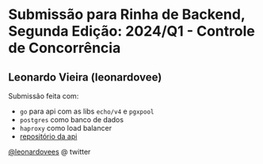 # Submissão para Rinha de Backend, Segunda Edição: 2024/Q1 - Controle de Concorrência

## Leonardo Vieira (leonardovee) 
Submissão feita com:
- `go` para api com as libs `echo/v4` e `pgxpool`
- `postgres` como banco de dados
- `haproxy` como load balancer
- [repositório da api](https://github.com/leonardovee/rinha-de-backend-2024-q1/tree/main)

[@leonardovees](https://twitter.com/leonardovees) @ twitter
